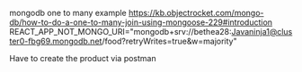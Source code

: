 mongodb one to many example
https://kb.objectrocket.com/mongo-db/how-to-do-a-one-to-many-join-using-mongoose-229#introduction
REACT_APP_NOT_MONGO_URI="mongodb+srv://bethea28:Javaninja1@cluster0-fbg69.mongodb.net/food?retryWrites=true&w=majority"


Have to create the product via postman